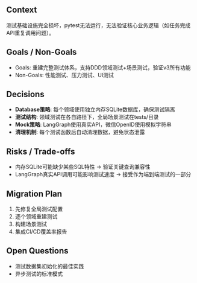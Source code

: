 ## Context
测试基础设施完全损坏，pytest无法运行，无法验证核心业务逻辑（如任务完成API重复调用问题）。

## Goals / Non-Goals
- Goals: 重建完整测试体系，支持DDD领域测试+场景测试，验证v3所有功能
- Non-Goals: 性能测试、压力测试、UI测试

## Decisions
- **Database策略**: 每个领域使用独立内存SQLite数据库，确保测试隔离
- **测试结构**: 领域测试在各自路径下，全局场景测试在tests/目录
- **Mock策略**: LangGraph使用真实API，微信OpenID使用模拟字符串
- **清理机制**: 每个测试函数后自动清理数据，避免状态泄露

## Risks / Trade-offs
- 内存SQLite可能缺少某些SQL特性 → 验证关键查询兼容性
- LangGraph真实API调用可能影响测试速度 → 接受作为端到端测试的一部分

## Migration Plan
1. 先修复全局测试配置
2. 逐个领域重建测试
3. 构建场景测试
4. 集成CI/CD覆盖率报告

## Open Questions
- 测试数据集初始化的最佳实践
- 异步测试的标准模式